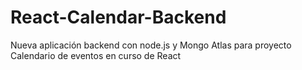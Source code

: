 # React-Calendar-Backend
Nueva aplicación backend con node.js y Mongo Atlas para proyecto Calendario de eventos en curso de React
